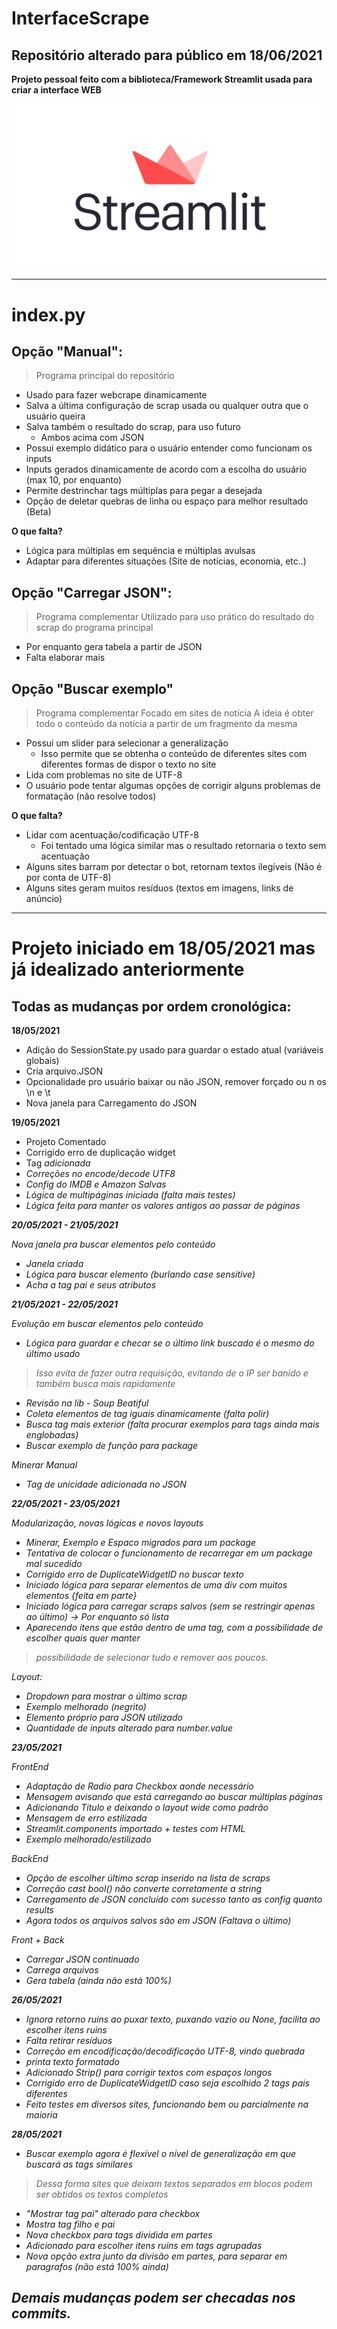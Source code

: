 # InterfaceScrape

## Repositório alterado para público em 18/06/2021

**Projeto pessoal feito com a biblioteca/Framework Streamlit usada para criar a interface WEB**
 
 ![Streamlit Logo](Streamlit_Logo.jpg)

---

# index.py

## Opção "Manual":

> Programa principal do repositório
- Usado para fazer webcrape dinamicamente 
- Salva a última configuração de scrap usada ou qualquer outra que o usuário queira
- Salva também o resultado do scrap, para uso futuro
  - Ambos acima com JSON
- Possui exemplo didático para o usuário entender como funcionam os inputs
- Inputs gerados dinamicamente de acordo com a escolha do usuário (max 10, por enquanto)
- Permite destrinchar tags múltiplas para pegar a desejada
- Opção de deletar quebras de linha ou espaço para melhor resultado (Beta)

**O que falta?**

- Lógica para múltiplas em sequência e múltiplas avulsas
- Adaptar para diferentes situações (Site de notícias, economia, etc..)


## Opção "Carregar JSON":

> Programa complementar
> Utilizado para uso prático do resultado do scrap do programa principal
- Por enquanto gera tabela a partir de JSON
- Falta elaborar mais

## Opção "Buscar exemplo"

> Programa complementar
> Focado em sites de notícia
> A ideia é obter todo o conteúdo da notícia a partir de um fragmento da mesma
- Possui um slider para selecionar a generalização
  - Isso permite que se obtenha o conteúdo de diferentes sites com diferentes formas de dispor o texto no site
- Lida com problemas no site de UTF-8
- O usuário pode tentar algumas opções de corrigir alguns problemas de formatação (não resolve todos)

**O que falta?**

- Lidar com acentuação/codificação UTF-8
  - Foi tentado uma lógica similar mas o resultado retornaria o texto sem acentuação
- Alguns sites barram por detectar o bot, retornam textos ilegíveis (Não é por conta de UTF-8)
- Alguns sites geram muitos resíduos (textos em imagens, links de anúncio)
 
---

# Projeto iniciado em 18/05/2021 mas já idealizado anteriormente

## Todas as mudanças por ordem cronológica:

**18/05/2021**
- Adição do SessionState.py usado para guardar o estado atual (variáveis globais)
- Cria arquivo.JSON
- Opcionalidade pro usuário baixar ou não JSON, remover forçado ou n os \n e \t
- Nova janela para Carregamento do JSON


**19/05/2021**

- Projeto Comentado
- Corrigido erro de duplicação widget
- Tag <i> adicionada
- Correções no encode/decode UTF8
- Config do IMDB e Amazon Salvas
- Lógica de multipáginas iniciada (falta mais testes)
- Lógica feita para manter os valores antigos ao passar de páginas

**20/05/2021 - 21/05/2021**

Nova janela pra buscar elementos pelo conteúdo
- Janela criada
- Lógica para buscar elemento (burlando case sensitive)
- Acha a tag pai e seus atributos

**21/05/2021 - 22/05/2021**

Evolução em buscar elementos pelo conteúdo
- Lógica para guardar e checar se o último link buscado é o mesmo do último usado
> Isso evita de fazer outra requisição, evitando de o IP ser banido e também busca mais rapidamente
- Revisão na lib - Soup Beatiful
- Coleta elementos de tag iguais dinamicamente (falta polir)
- Busca tag mais exterior (falta procurar exemplos para tags ainda mais englobadas)
- Buscar exemplo de função para package

Minerar Manual
- Tag de unicidade adicionada no JSON

**22/05/2021 - 23/05/2021**

Modularização, novas lógicas e novos layouts

- Minerar, Exemplo e Espaco migrados para um package
- Tentativa de colocar o funcionamento de recarregar em um package mal sucedido
- Corrigido erro de DuplicateWidgetID no buscar texto
- Iniciado lógica para separar elementos de uma div com muitos elementos {feita em parte}
- Iniciado lógica para carregar scraps salvos (sem se restringir apenas ao último) -> Por enquanto só lista
- Aparecendo itens que estão dentro de uma tag, com a possibilidade de escolher quais quer manter
> possibilidade de selecionar tudo e remover aos poucos.

Layout:
- Dropdown para mostrar o último scrap
- Exemplo melhorado (negrito)
- Elemento próprio para JSON utilizado
- Quantidade de inputs alterado para number.value


**23/05/2021**

FrontEnd
- Adaptação de Radio para Checkbox aonde necessário
- Mensagem avisando que está carregando ao buscar múltiplas páginas
- Adicionando Título e deixando o layout wide como padrão
- Mensagem de erro estilizada
- Streamlit.components importado + testes com HTML
- Exemplo melhorado/estilizado

BackEnd
- Opção de escolher último scrap inserido na lista de scraps
- Correção cast bool() não converte corretamente a string
- Carregamento de JSON concluído com sucesso tanto as config quanto results
- Agora todos os arquivos salvos são em JSON (Faltava o último)

Front + Back
- Carregar JSON continuado
- Carrega arquivos
- Gera tabela (ainda não está 100%)


**26/05/2021**
- Ignora retorno ruins ao puxar texto, puxando vazio ou None, facilita ao escolher itens ruins
- Falta retirar resíduos
- Correção em encodificação/decodificação UTF-8, vindo quebrada
- printa texto formatado
- Adicionado Strip() para corrigir textos com espaços longos
- Corrigido erro de DuplicateWidgetID caso seja escolhido 2 tags pais diferentes
- Feito testes em diversos sites, funcionando bem ou parcialmente na maioria

**28/05/2021**
- Buscar exemplo agora é flexível o nível de generalização em que buscará as tags similares
> Dessa forma sites que deixam textos separados em blocos podem ser obtidos os textos completos
- "Mostrar tag pai" alterado para checkbox
- Mostra tag filho e pai
- Nova checkbox para tags dividida em partes
- Adicionado para escolher itens ruins em tags agrupadas
- Nova opção extra junto da divisão em partes, para separar em paragrafos (não está 100% ainda)

## Demais mudanças podem ser checadas nos commits.
